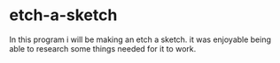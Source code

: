 # etch-a-sketch

In this program i will be making an etch a sketch. it was enjoyable being able to research some things needed for it to work. 